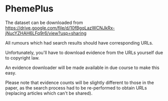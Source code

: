 # PhemePlus
The dataset can be downloaded from https://drive.google.com/file/d/10fBgqLazWCNJkRx-jNucYZHAH6LFq9r6/view?usp=sharing

All rumours which had search results should have corresponding URLs.

Unfortunately, you'll have to download evidence from the URLs yourself due to copyright law.

An evidence downloader will be made available in due course to make this easy.

Please note that evidence counts will be slightly different to those in the paper, as the search process had to be re-performed to obtain URLs (replacing articles which can't be shared).

